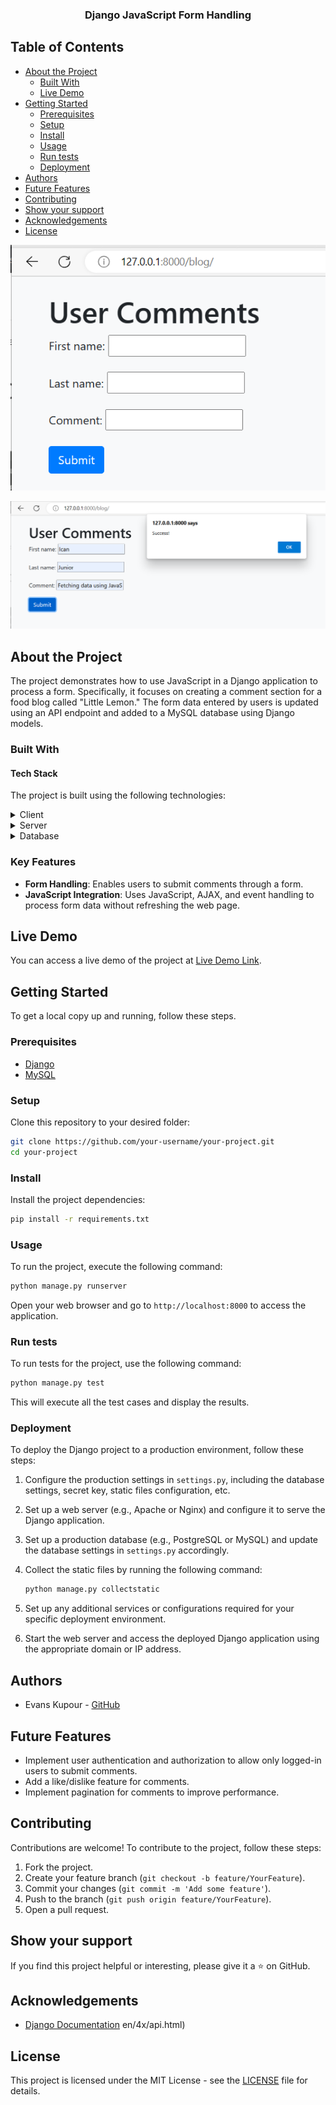 <div align="center">
  <h3><b>Django JavaScript Form Handling</b></h3>
</div>

## Table of Contents
- [About the Project](#about-project)
  - [Built With](#built-with)
  - [Live Demo](#live-demo)
- [Getting Started](#getting-started)
  - [Prerequisites](#prerequisites)
  - [Setup](#setup)
  - [Install](#install)
  - [Usage](#usage)
  - [Run tests](#run-tests)
  - [Deployment](#deployment)
- [Authors](#authors)
- [Future Features](#future-features)
- [Contributing](#contributing)
- [Show your support](#support)
- [Acknowledgements](#acknowledgements)
- [License](#license)

![Image Description](assets/img/userComments.png)

![Image Description](assets/img/userComments1.png)

## About the Project <a name="about-project"></a>

The project demonstrates how to use JavaScript in a Django application to process a form. Specifically, it focuses on creating a comment section for a food blog called "Little Lemon." The form data entered by users is updated using an API endpoint and added to a MySQL database using Django models.

### Built With <a name="built-with"></a>

#### Tech Stack <a name="tech-stack"></a>

The project is built using the following technologies:

<details>
  <summary>Client</summary>
  <ul>
    <li><a href="https://django.org/">Django</a></li>
  </ul>
</details>

<details>
  <summary>Server</summary>
  <ul>
    <li><a href="https://django.com/">Django framework</a></li>
  </ul>
</details>

<details>
<summary>Database</summary>
  <ul>
    <li><a href="https://www.mysql.org/">MySQL</a></li>
  </ul>
</details>

### Key Features <a name="key-features"></a>

- **Form Handling**: Enables users to submit comments through a form.
- **JavaScript Integration**: Uses JavaScript, AJAX, and event handling to process form data without refreshing the web page.

## Live Demo <a name="live-demo"></a>

You can access a live demo of the project at [Live Demo Link](https://example.com).

## Getting Started <a name="getting-started"></a>

To get a local copy up and running, follow these steps.

### Prerequisites <a name="prerequisites"></a>

- [Django](https://www.djangoproject.com/)
- [MySQL](https://www.mysql.com/)

### Setup <a name="setup"></a>

Clone this repository to your desired folder:

```sh
git clone https://github.com/your-username/your-project.git
cd your-project
```

### Install <a name="install"></a>

Install the project dependencies:

```sh
pip install -r requirements.txt
```

### Usage <a name="usage"></a>

To run the project, execute the following command:

```sh
python manage.py runserver
```

Open your web browser and go to `http://localhost:8000` to access the application.

### Run tests <a name="run-tests"></a>

To run tests for the project, use the following command:

```sh
python manage.py test
```

This will execute all the test cases and display the results.

### Deployment <a name="deployment"></a>

To deploy the Django project to a production environment, follow these steps:

1. Configure the production settings in `settings.py`, including the database settings, secret key, static files configuration, etc.

2. Set up a web server (e.g., Apache or Nginx) and configure it to serve the Django application.

3. Set up a production database (e.g., PostgreSQL or MySQL) and update the database settings in `settings.py` accordingly.

4. Collect the static files by running the following command:

   ```sh
   python manage.py collectstatic
   ```

5. Set up any additional services or configurations required for your specific deployment environment.

6. Start the web server and access the deployed Django application using the appropriate domain or IP address.

## Authors <a name="authors"></a>

- Evans Kupour - [GitHub](https://github.com/Doheera-kosi/)

## Future Features <a name="future-features"></a>

- Implement user authentication and authorization to allow only logged-in users to submit comments.
- Add a like/dislike feature for comments.
- Implement pagination for comments to improve performance.

## Contributing <a name="contributing"></a>

Contributions are welcome! To contribute to the project, follow these steps:

1. Fork the project.
2. Create your feature branch (`git checkout -b feature/YourFeature`).
3. Commit your changes (`git commit -m 'Add some feature'`).
4. Push to the branch (`git push origin feature/YourFeature`).
5. Open a pull request.

## Show your support <a name="support"></a>

If you find this project helpful or interesting, please give it a ⭐️ on GitHub.

## Acknowledgements <a name="acknowledgements"></a>

- [Django Documentation](https://docs.djangoproject.com/)
en/4x/api.html)

## License <a name="license"></a>

This project is licensed under the MIT License - see the [LICENSE](LICENSE) file for details.